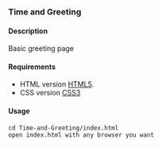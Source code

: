 ### Time and Greeting
#### Description
Basic greeting page
#### Requirements
- HTML version [HTML5](https://tr.wikipedia.org/wiki/HTML5).
- CSS version [CSS3](https://en.wikipedia.org/wiki/CSS)
#### Usage
```
cd Time-and-Greeting/index.html
open index.html with any browser you want
```